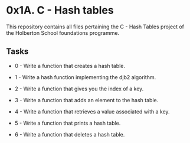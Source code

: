 # 0x1A. C - Hash tables
This repository contains all files pertaining the C - Hash Tables project of the Holberton School foundations programme.

## Tasks

 - 0 - Write a function that creates a hash table.

 - 1 - Write a hash function implementing the djb2 algorithm.

 - 2 - Write a function that gives you the index of a key.

 - 3 - Write a function that adds an element to the hash table.

 - 4 - Write a function that retrieves a value associated with a key.

 - 5 - Write a function that prints a hash table.

 - 6 - Write a function that deletes a hash table.
